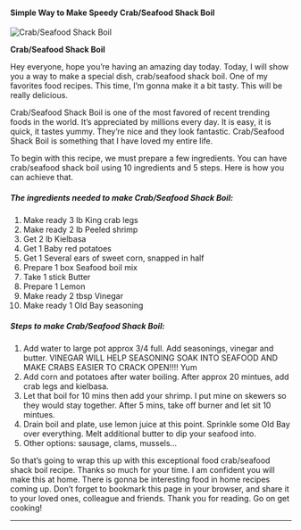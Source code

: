             

#### Simple Way to Make Speedy Crab/Seafood Shack Boil

![Crab/Seafood Shack Boil](https://img-global.cpcdn.com/recipes/5372780764200960/751x532cq70/crabseafood-shack-boil-recipe-main-photo.jpg)

**Crab/Seafood Shack Boil**

Hey everyone, hope you’re having an amazing day today. Today, I will show you a way to make a special dish, crab/seafood shack boil. One of my favorites food recipes. This time, I’m gonna make it a bit tasty. This will be really delicious.

Crab/Seafood Shack Boil is one of the most favored of recent trending foods in the world. It’s appreciated by millions every day. It is easy, it is quick, it tastes yummy. They’re nice and they look fantastic. Crab/Seafood Shack Boil is something that I have loved my entire life.

To begin with this recipe, we must prepare a few ingredients. You can have crab/seafood shack boil using 10 ingredients and 5 steps. Here is how you can achieve that.

##### The ingredients needed to make Crab/Seafood Shack Boil:

1.  Make ready 3 lb King crab legs
2.  Make ready 2 lb Peeled shrimp
3.  Get 2 lb Kielbasa
4.  Get 1 Baby red potatoes
5.  Get 1 Several ears of sweet corn, snapped in half
6.  Prepare 1 box Seafood boil mix
7.  Take 1 stick Butter
8.  Prepare 1 Lemon
9.  Make ready 2 tbsp Vinegar
10.  Make ready 1 Old Bay seasoning

##### Steps to make Crab/Seafood Shack Boil:

1.  Add water to large pot approx 3/4 full. Add seasonings, vinegar and butter. VINEGAR WILL HELP SEASONING SOAK INTO SEAFOOD AND MAKE CRABS EASIER TO CRACK OPEN!!!! Yum
2.  Add corn and potatoes after water boiling. After approx 20 mintues, add crab legs and kielbasa.
3.  Let that boil for 10 mins then add your shrimp. I put mine on skewers so they would stay together. After 5 mins, take off burner and let sit 10 mintues.
4.  Drain boil and plate, use lemon juice at this point. Sprinkle some Old Bay over everything. Melt additional butter to dip your seafood into.
5.  Other options: sausage, clams, mussels…

So that’s going to wrap this up with this exceptional food crab/seafood shack boil recipe. Thanks so much for your time. I am confident you will make this at home. There is gonna be interesting food in home recipes coming up. Don’t forget to bookmark this page in your browser, and share it to your loved ones, colleague and friends. Thank you for reading. Go on get cooking!

* * *
